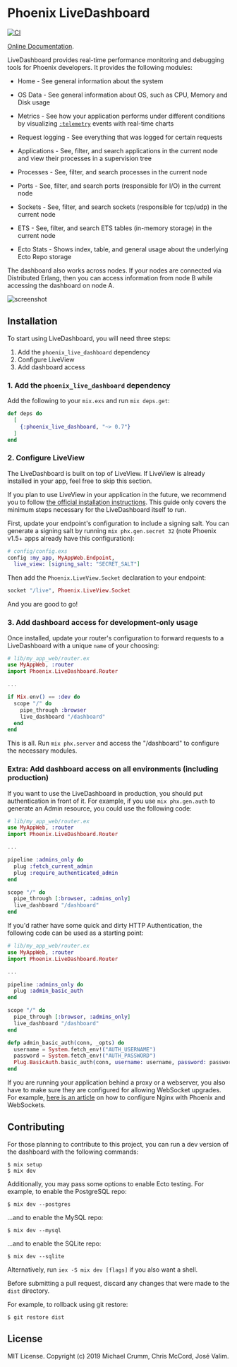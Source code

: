 # Phoenix LiveDashboard

[![CI](https://github.com/phoenixframework/phoenix_live_dashboard/actions/workflows/ci.yml/badge.svg)](https://github.com/phoenixframework/phoenix_live_dashboard/actions/workflows/ci.yml)

[Online Documentation](https://hexdocs.pm/phoenix_live_dashboard).

<!-- MDOC !-->

LiveDashboard provides real-time performance monitoring and debugging tools for Phoenix developers. It provides the following modules:

- Home - See general information about the system

- OS Data - See general information about OS, such as CPU, Memory and Disk usage

- Metrics - See how your application performs under different conditions by visualizing [`:telemetry`](https://hexdocs.pm/telemetry) events with real-time charts

- Request logging - See everything that was logged for certain requests

- Applications - See, filter, and search applications in the current node and view their processes in a supervision tree

- Processes - See, filter, and search processes in the current node

- Ports - See, filter, and search ports (responsible for I/O) in the current node

- Sockets - See, filter, and search sockets (responsible for tcp/udp) in the current node

- ETS - See, filter, and search ETS tables (in-memory storage) in the current node

- Ecto Stats - Shows index, table, and general usage about the underlying Ecto Repo storage

The dashboard also works across nodes. If your nodes are connected via Distributed Erlang, then you can access information from node B while accessing the dashboard on node A.

![screenshot](https://github.com/phoenixframework/phoenix_live_dashboard/raw/main/screenshot.png)

## Installation

To start using LiveDashboard, you will need three steps:

1. Add the `phoenix_live_dashboard` dependency
2. Configure LiveView
3. Add dashboard access

### 1. Add the `phoenix_live_dashboard` dependency

Add the following to your `mix.exs` and run `mix deps.get`:

```elixir
def deps do
  [
    {:phoenix_live_dashboard, "~> 0.7"}
  ]
end
```

### 2. Configure LiveView

The LiveDashboard is built on top of LiveView. If LiveView is already installed in your app, feel free to skip this section.

If you plan to use LiveView in your application in the future, we recommend you to follow [the official installation instructions](https://hexdocs.pm/phoenix_live_view/installation.html).
This guide only covers the minimum steps necessary for the LiveDashboard itself to run.

First, update your endpoint's configuration to include a signing salt. You can generate a signing salt by running `mix phx.gen.secret 32` (note Phoenix v1.5+ apps already have this configuration):

```elixir
# config/config.exs
config :my_app, MyAppWeb.Endpoint,
  live_view: [signing_salt: "SECRET_SALT"]
```

Then add the `Phoenix.LiveView.Socket` declaration to your endpoint:

```elixir
socket "/live", Phoenix.LiveView.Socket
```

And you are good to go!

### 3. Add dashboard access for development-only usage

Once installed, update your router's configuration to forward requests to a LiveDashboard with a unique `name` of your choosing:

```elixir
# lib/my_app_web/router.ex
use MyAppWeb, :router
import Phoenix.LiveDashboard.Router

...

if Mix.env() == :dev do
  scope "/" do
    pipe_through :browser
    live_dashboard "/dashboard"
  end
end
```

This is all. Run `mix phx.server` and access the "/dashboard" to configure the necessary modules.

### Extra: Add dashboard access on all environments (including production)

If you want to use the LiveDashboard in production, you should put authentication in front of it. For example, if you use `mix phx.gen.auth` to generate an Admin resource, you could use the following code:

```elixir
# lib/my_app_web/router.ex
use MyAppWeb, :router
import Phoenix.LiveDashboard.Router

...

pipeline :admins_only do
  plug :fetch_current_admin
  plug :require_authenticated_admin
end

scope "/" do
  pipe_through [:browser, :admins_only]
  live_dashboard "/dashboard"
end
```

If you'd rather have some quick and dirty HTTP Authentication, the following code can be used as a starting point:

```elixir
# lib/my_app_web/router.ex
use MyAppWeb, :router
import Phoenix.LiveDashboard.Router

...

pipeline :admins_only do
  plug :admin_basic_auth
end

scope "/" do
  pipe_through [:browser, :admins_only]
  live_dashboard "/dashboard"
end

defp admin_basic_auth(conn, _opts) do
  username = System.fetch_env!("AUTH_USERNAME")
  password = System.fetch_env!("AUTH_PASSWORD")
  Plug.BasicAuth.basic_auth(conn, username: username, password: password)
end
```

If you are running your application behind a proxy or a webserver, you also have to make sure they are configured for allowing WebSocket upgrades. For example, [here is an article](https://web.archive.org/web/20171104012240/https://dennisreimann.de/articles/phoenix-nginx-config.html) on how to configure Nginx with Phoenix and WebSockets.

<!-- MDOC !-->

## Contributing

For those planning to contribute to this project, you can run a dev version of the dashboard with the following commands:

    $ mix setup
    $ mix dev

Additionally, you may pass some options to enable Ecto testing. For example, to enable the PostgreSQL repo:

    $ mix dev --postgres

...and to enable the MySQL repo:

    $ mix dev --mysql

...and to enable the SQLite repo:

    $ mix dev --sqlite

Alternatively, run `iex -S mix dev [flags]` if you also want a shell.

Before submitting a pull request, discard any changes that were made to the `dist` directory.

For example, to rollback using git restore:

    $ git restore dist

## License

MIT License. Copyright (c) 2019 Michael Crumm, Chris McCord, José Valim.

